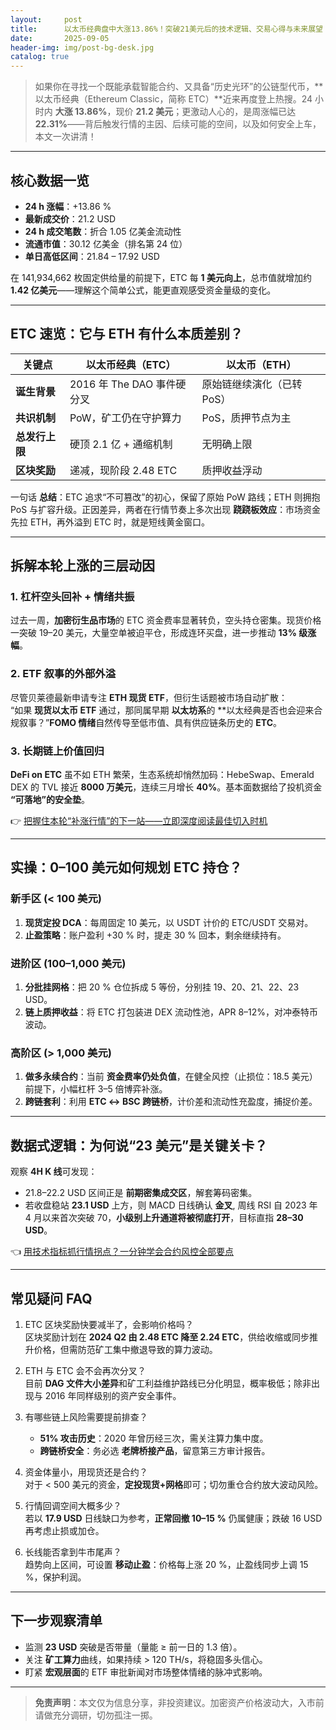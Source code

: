 ```yaml
---
layout:     post
title:      以太币经典盘中大涨13.86%！突破21美元后的技术逻辑、交易心得与未来展望
date:       2025-09-05
header-img: img/post-bg-desk.jpg
catalog: true
---
```


> 如果你在寻找一个既能承载智能合约、又具备“历史光环”的公链型代币，**以太币经典（Ethereum Classic，简称 ETC）**近来再度登上热搜。24 小时内 **大涨 13.86%**，现价 **21.2 美元**；更激动人心的，是周涨幅已达 **22.31%**——背后触发行情的主因、后续可能的空间，以及如何安全上车，本文一次讲清！

---

## 核心数据一览

- **24 h 涨幅**：+13.86 %  
- **最新成交价**：21.2 USD  
- **24 h 成交笔数**：折合 1.05 亿美金流动性  
- **流通市值**：30.12 亿美金（排名第 24 位）  
- **单日高低区间**：21.84 – 17.92 USD  

在 141,934,662 枚固定供给量的前提下，ETC 每 **1 美元向上**，总市值就增加约 **1.42 亿美元**——理解这个简单公式，能更直观感受资金量级的变化。

---

## ETC 速览：它与 ETH 有什么本质差别？

| 关键点 | 以太币经典（ETC） | 以太币（ETH） |
|---|---|---|
| **诞生背景** | 2016 年 The DAO 事件硬分叉 | 原始链继续演化（已转 PoS） |
| **共识机制** | PoW，矿工仍在守护算力 | PoS，质押节点为主 |
| **总发行上限** | 硬顶 2.1 亿 + 通缩机制 | 无明确上限 |
| **区块奖励** | 递减，现阶段 2.48 ETC | 质押收益浮动 |

一句话 **总结**：ETC 追求“不可篡改”的初心，保留了原始 PoW 路线；ETH 则拥抱 PoS 与扩容升级。正因差异，两者在行情节奏上多次出现 **跷跷板效应**：市场资金先拉 ETH，再外溢到 ETC 时，就是短线黄金窗口。

---

## 拆解本轮上涨的三层动因

### 1. 杠杆空头回补 + 情绪共振  
过去一周，**加密衍生品市场**的 ETC 资金费率显著转负，空头持仓密集。现货价格一突破 19–20 美元，大量空单被迫平仓，形成连环买盘，进一步推动 **13% 级涨幅**。

### 2. ETF 叙事的外部外溢  
尽管贝莱德最新申请专注 **ETH 现货 ETF**，但衍生话题被市场自动扩散：  
“如果 **现货以太币 ETF** 通过，那同属早期 **以太坊系**的 **以太经典是否也会迎来合规叙事？”**FOMO 情绪**自然传导至低市值、具有供应链条历史的 **ETC**。

### 3. 长期链上价值回归  
**DeFi on ETC** 虽不如 ETH 繁荣，生态系统却悄然加码：HebeSwap、Emerald DEX 的 TVL 接近 **8000 万美元**，连续三月增长 **40%**。基本面数据给了投机资金 **“可落地”的安全垫**。

👉 [把握住本轮“补涨行情”的下一站——立即深度阅读最佳切入时机](https://okxdog.com/)

---

## 实操：0–100 美元如何规划 ETC 持仓？

### 新手区 (< 100 美元)
1. **现货定投 DCA**：每周固定 10 美元，以 USDT 计价的 ETC/USDT 交易对。  
2. **止盈策略**：账户盈利 +30 % 时，提走 30 % 回本，剩余继续持有。

### 进阶区 (100–1,000 美元)
1. **分批挂网格**：把 20 % 仓位拆成 5 等份，分别挂 19、20、21、22、23 USD。  
2. **链上质押收益**：将 ETC 打包装进 DEX 流动性池，APR 8–12%，对冲泰特币波动。

### 高阶区 (> 1,000 美元)
1. **做多永续合约**：当前 **资金费率仍处负值**，在健全风控（止损位：18.5 美元）前提下，小幅杠杆 3–5 倍博弈补涨。  
2. **跨链套利**：利用 **ETC ↔ BSC 跨链桥**，计价差和流动性充盈度，捕捉价差。

---

## 数据式逻辑：为何说“23 美元”是关键关卡？

观察 **4H K 线**可发现：  
- 21.8–22.2 USD 区间正是 **前期密集成交区**，解套筹码密集。  
- 若收盘稳站 **23.1 USD** 上方，则 MACD 日线确认 **金叉**, 周线 RSI 自 2023 年 4 月以来首次突破 70，**小级别上升通道将被彻底打开**，目标直指 **28–30 USD**。  

👈 [用技术指标抓行情拐点？一分钟学会合约风控全部要点](https://okxdog.com/)

---

## 常见疑问 FAQ

1. ETC 区块奖励快要减半了，会影响价格吗？  
   区块奖励计划在 **2024 Q2 由 2.48 ETC 降至 2.24 ETC**，供给收缩或同步推升价格，但需防范矿工集中撤退导致的算力波动。

2. ETH 与 ETC 会不会再次分叉？  
   目前 **DAG 文件大小差异**和矿工利益维护路线已分化明显，概率极低；除非出现与 2016 年同样级别的资产安全事件。

3. 有哪些链上风险需要提前排查？  
   - **51% 攻击历史**：2020 年曾历经三次，需关注算力集中度。  
   - **跨链桥安全**：务必选 **老牌桥接产品**，留意第三方审计报告。

4. 资金体量小，用现货还是合约？  
   对于 < 500 美元的资金，**定投现货+网格**即可；切勿重仓合约放大波动风险。

5. 行情回调空间大概多少？  
   若以 **17.9 USD** 日线缺口为参考，**正常回撤 10–15 %** 仍属健康；跌破 16 USD 再考虑止损或加仓。

6. 长线能否拿到牛市尾声？  
   趋势向上区间，可设置 **移动止盈**：价格每上涨 20 %，止盈线同步上调 15 %，保护利润。

---

## 下一步观察清单

- 监测 **23 USD** 突破是否带量（量能 ≥ 前一日的 1.3 倍）。  
- 关注 **矿工算力**曲线，如果持续 > 120 TH/s，将稳固多头信心。  
- 盯紧 **宏观层面**的 ETF 审批新闻对市场整体情绪的脉冲式影响。

---

> **免责声明**：本文仅为信息分享，非投资建议。加密资产价格波动大，入市前请做充分调研，切勿孤注一掷。